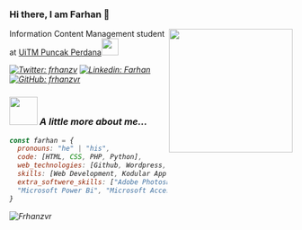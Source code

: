 ### Hi there, I am Farhan 👋
<img align='right' src="https://media.giphy.com/media/lq4OYg1yffhDdrnL39/giphy.gif" width="220">
<p> Information Content Management student at <a href="https://uitm.edu.my/">UiTM Puncak Perdana</a><em><img src="https://media.giphy.com/media/WUlplcMpOCEmTGBtBW/giphy.gif" width="30"></p>

[![Twitter: frhanzv](https://img.shields.io/twitter/follow/frhanzv?style=social)](https://twitter.com/frhanzv)
[![Linkedin: Farhan](https://img.shields.io/badge/-Farhan-blue?style=flat-square&logo=Linkedin&logoColor=white&link=https://www.linkedin.com/in/wan-ahmad-farhan-849029215/)](https://www.linkedin.com/in/wan-ahmad-farhan-849029215)
[![GitHub: frhanzvr](https://img.shields.io/github/followers/frhanzvr?label=follow&style=social)](https://github.com/frhanzvr)

### <img src="https://media.giphy.com/media/VgCDAzcKvsR6OM0uWg/giphy.gif" width="50"> A little more about me...  
```javascript
const farhan = {
  pronouns: "he" | "his",
  code: [HTML, CSS, PHP, Python],
  web_technologies: [Github, Wordpress, Wix],
  skills: [Web Development, Kodular App Development, Data Analyst],
  extra_softwere_skills: ["Adobe Photoshop", "Adobe Animate", "Adobe Indesign",
  "Microsoft Power Bi", "Microsoft Access", "Microsoft Office"]
}
```
<p><img align="center" src="https://github-readme-streak-stats.herokuapp.com/?user=frhanzvr&theme=tokyonight" alt="Frhanzvr" /></p>
